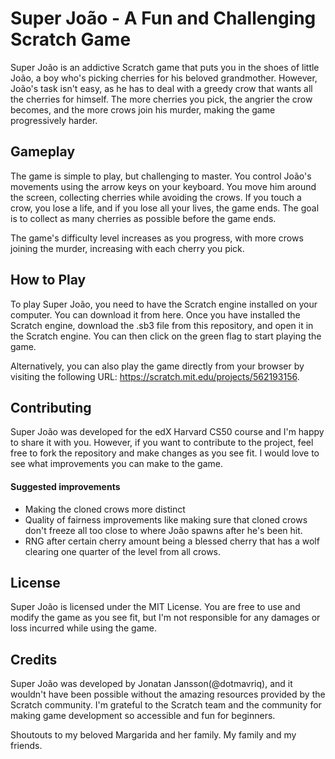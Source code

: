 # Super João - A Fun and Challenging Scratch Game

Super João is an addictive Scratch game that puts you in the shoes of little João, a boy who's picking cherries for his beloved grandmother. However, João's task isn't easy, as he has to deal with a greedy crow that wants all the cherries for himself. The more cherries you pick, the angrier the crow becomes, and the more crows join his murder, making the game progressively harder.

## Gameplay

The game is simple to play, but challenging to master. You control João's movements using the arrow keys on your keyboard. You move him around the screen, collecting cherries while avoiding the crows. If you touch a crow, you lose a life, and if you lose all your lives, the game ends. The goal is to collect as many cherries as possible before the game ends.

The game's difficulty level increases as you progress, with more crows joining the murder, increasing with each cherry you pick.

## How to Play

To play Super João, you need to have the Scratch engine installed on your computer. You can download it from here. Once you have installed the Scratch engine, download the .sb3 file from this repository, and open it in the Scratch engine. You can then click on the green flag to start playing the game.

Alternatively, you can also play the game directly from your browser by visiting the following URL: https://scratch.mit.edu/projects/562193156.

## Contributing

Super João was developed for the edX Harvard CS50 course and I'm happy to share it with you. 
However, if you want to contribute to the project, feel free to fork the repository and make changes as you see fit. 
I would love to see what improvements you can make to the game.

#### Suggested improvements
* Making the cloned crows more distinct
* Quality of fairness improvements like making sure that cloned crows don't freeze all too close to where João spawns after he's been hit.
* RNG after certain cherry amount being a blessed cherry that has a wolf clearing one quarter of the level from all crows.

## License

Super João is licensed under the MIT License. You are free to use and modify the game as you see fit, but I'm not responsible for any damages or loss incurred while using the game.

## Credits

Super João was developed by Jonatan Jansson(@dotmavriq), and it wouldn't have been possible without the amazing resources provided by the Scratch community. 
I'm grateful to the Scratch team and the community for making game development so accessible and fun for beginners. 

Shoutouts to my beloved Margarida and her family. 
My family and my friends.
